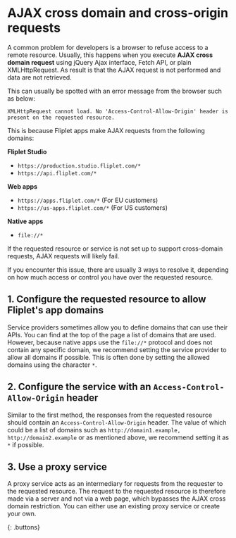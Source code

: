 # AJAX cross domain and cross-origin requests

A common problem for developers is a browser to refuse access to a remote resource. Usually, this happens when you execute **AJAX cross domain request** using jQuery Ajax interface, Fetch API, or plain XMLHttpRequest. As result is that the AJAX request is not performed and data are not retrieved.

This can usually be spotted with an error message from the browser such as below:

```
XMLHttpRequest cannot load. No 'Access-Control-Allow-Origin' header is present on the requested resource.
```

This is because Fliplet apps make AJAX requests from the following domains:

**Fliplet Studio**

  * `https://production.studio.fliplet.com/*`
  * `https://api.fliplet.com/*`

**Web apps**

  * `https://apps.fliplet.com/*` (For EU customers)
  * `https://us-apps.fliplet.com/*` (For US customers)

**Native apps**

  * `file://*`

If the requested resource or service is not set up to support cross-domain requests, AJAX requests will likely fail.

If you encounter this issue, there are usually 3 ways to resolve it, depending on how much access or control you have over the requested resource.

## 1. Configure the requested resource to allow Fliplet's app domains

Service providers sometimes allow you to define domains that can use their APIs. You can find at the top of the page a list of domains that are used. However, because native apps use the `file://*` protocol and does not contain any specific domain, we recommend setting the service provider to allow all domains if possible. This is often done by setting the allowed domains using the character `*`.

## 2. Configure the service with an `Access-Control-Allow-Origin` header

Similar to the first method, the responses from the requested resource should contain an `Access-Control-Allow-Origin` header. The value of which could be a list of domains such as `http://domain1.example, http://domain2.example` or as mentioned above, we recommend setting it as `*` if possible.

## 3. Use a proxy service

A proxy service acts as an intermediary for requests from the requester to the requested resource. The request to the requested resource is therefore made via a server and not via a web page, which bypasses the AJAX cross domain restriction. You can either use an existing proxy service or create your own.

{: .buttons}